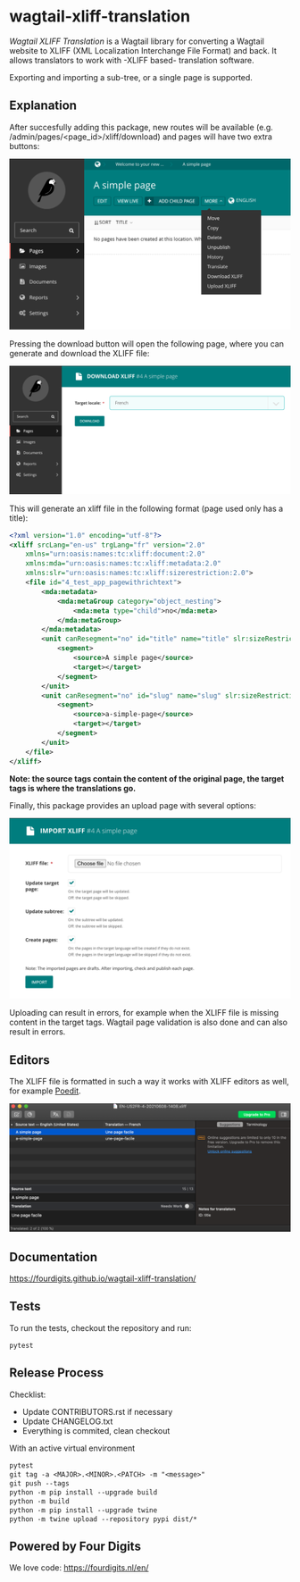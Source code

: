 # wagtail-xliff-translation

_Wagtail XLIFF Translation_ is a Wagtail library for converting a Wagtail website to XLIFF (XML Localization Interchange File Format) and back.
It allows translators to work with -XLIFF based- translation software.

Exporting and importing a sub-tree, or a single page is supported.

## Explanation

After succesfully adding this package, new routes will be available (e.g. /admin/pages/<page_id>/xliff/download) and pages will have two extra buttons:

![Image extra buttons](wagtail_xliff_translation/test_app/data/images/image_extra_buttons.png)

Pressing the download button will open the following page, where you can generate and download the XLIFF file:

![Image download page](wagtail_xliff_translation/test_app/data/images/image_download_page.png)

This will generate an xliff file in the following format (page used only has a title):

```xml
<?xml version="1.0" encoding="utf-8"?>
<xliff srcLang="en-us" trgLang="fr" version="2.0"
    xmlns="urn:oasis:names:tc:xliff:document:2.0"
    xmlns:mda="urn:oasis:names:tc:xliff:metadata:2.0"
    xmlns:slr="urn:oasis:names:tc:xliff:sizerestriction:2.0">
    <file id="4_test_app_pagewithrichtext">
        <mda:metadata>
            <mda:metaGroup category="object_nesting">
                <mda:meta type="child">no</mda:meta>
            </mda:metaGroup>
        </mda:metadata>
        <unit canResegment="no" id="title" name="title" slr:sizeRestriction="255" translate="yes" type="local:CharField">
            <segment>
                <source>A simple page</source>
                <target></target>
            </segment>
        </unit>
        <unit canResegment="no" id="slug" name="slug" slr:sizeRestriction="255" translate="yes" type="local:SlugField">
            <segment>
                <source>a-simple-page</source>
                <target></target>
            </segment>
        </unit>
    </file>
</xliff>

```

<b>Note: the source tags contain the content of the original page, the target tags is where the translations go.</b>

Finally, this package provides an upload page with several options:

![Image upload page](wagtail_xliff_translation/test_app/data/images/image_upload_page.png)

Uploading can result in errors, for example when the XLIFF file is missing content in the target tags. Wagtail page validation is also done and can also result in errors.

## Editors

The XLIFF file is formatted in such a way it works with XLIFF editors as well, for example [Poedit](https://poedit.net/).

![Image poedit](wagtail_xliff_translation/test_app/data/images/screenshot_poedit.png)

## Documentation

https://fourdigits.github.io/wagtail-xliff-translation/

## Tests

To run the tests, checkout the repository and run:

```shell
pytest
```

## Release Process

Checklist:

- Update CONTRIBUTORS.rst if necessary
- Update CHANGELOG.txt
- Everything is commited, clean checkout

With an active virtual environment

```shell
pytest
git tag -a <MAJOR>.<MINOR>.<PATCH> -m "<message>"
git push --tags
python -m pip install --upgrade build
python -m build
python -m pip install --upgrade twine
python -m twine upload --repository pypi dist/*
```

## Powered by Four Digits

We love code: https://fourdigits.nl/en/
